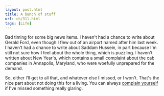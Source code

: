 ```yaml
---
layout: post.html
title: A bunch of stuff
url: ch/311.html
tags: [Life]
---
```

Bad timing for some big news items. I haven't had a chance to write about Gerald Ford, even though I flew out of an airport named after him last week. I haven't had a chance to write about Saddam Hussein, in part because I'm still not sure how I feel about the whole thing, which is puzzling. I haven't written about New Year's, which contains a small complaint about the cab companies in Annapolis, Maryland, who were woefully unprepared for the demand.

So, either I'll get to all that, and whatever else I missed, or I won't. That's the nice part about not doing this for a living. You can always [complain yourself](http://www.submissions.complainthub.com) if I've missed something really glaring.

